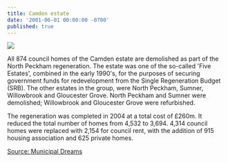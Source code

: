 ```yaml
---
title: Camden estate
date: '2001-06-01 00:00:00 -0700'
published: true
---
```


![](https://municipaldreams.files.wordpress.com/2016/07/camden-estate-2.jpg)

All 874 council homes of the Camden estate are demolished as part of the North Peckham regeneration.
The estate was one of the so-called 'Five Estates', combined in the early 1990's, for the purposes of securing government funds for redevelopment from the Single Regeneration Budget (SRB).  The other estates in the group, were North Peckham, Sumner, Willowbrook and Gloucester Grove.  North Peckham and Sumner were demolished; Willowbrook and Gloucester Grove were refurbished.

The regeneration was completed in 2004 at a total cost of £260m.  It reduced the total number of homes from 4,532 to 3,694.  4,314 council homes were replaced with 2,154 for council rent, with the addition of 915 housing association and 625 private homes.

[Source: Municipal Dreams](https://municipaldreams.wordpress.com/2016/10/11/the-five-estates-peckham-part-one/)

